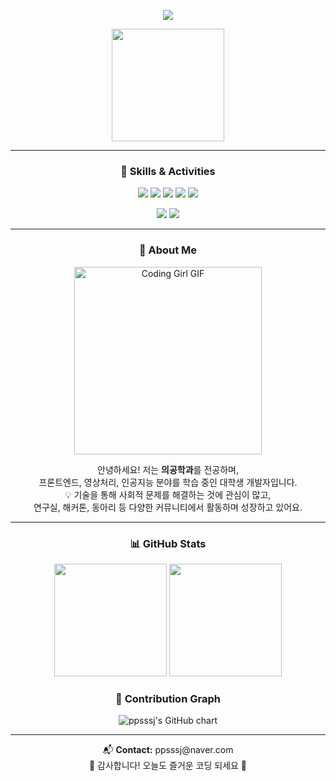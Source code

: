 <!-- 💫 헤더 배너 -->
<p align="center">
  <img src="https://capsule-render.vercel.app/api?type=waving&color=FFF0F5,FCE3EC,E0FFFF,E6E6FA&height=230&section=header&text=Welcome%20to%20ppsssj's%20GitHub&fontSize=36&animation=fadeIn&fontColor=000000&fontAlignY=40&desc=Frontend%20%7C%20AI%20%7C%20Medical%20Imaging%20%7C%20Student%20Developer&descAlignY=65&descAlign=50" />
</p>

<!-- 👋 환영 GIF -->
<p align="center">
  <img src="https://media.giphy.com/media/L8K62iTDkzGX6/giphy.gif" width="180px" />
</p>

---

<!-- 🚀 Skills & Activities (가로 배치) -->
<h3 align="center">🚀 Skills & Activities</h3>

<p align="center">
  <!-- 기술 스택 -->
  <img src="https://img.shields.io/badge/React-61DAFB?style=for-the-badge&logo=react&logoColor=black" />
  <img src="https://img.shields.io/badge/HTML5-FF5722?style=for-the-badge&logo=html5&logoColor=white" />
  <img src="https://img.shields.io/badge/CSS3-3F51B5?style=for-the-badge&logo=css3&logoColor=white" />
  <img src="https://img.shields.io/badge/Python-4CAF50?style=for-the-badge&logo=python&logoColor=white" />
  <img src="https://img.shields.io/badge/R-00BCD4?style=for-the-badge&logo=r&logoColor=white" />
</p>

<p align="center">
  <!-- 활동 뱃지 -->
  <img src="https://img.shields.io/badge/멋쟁이사자처럼-운영진-F48FB1?style=flat-square&logo=githubsponsors&logoColor=white" />
  <img src="https://img.shields.io/badge/SW창업동아리-팀장-FFB74D?style=flat-square&logo=rocket&logoColor=white" />
</p>

---

<!-- 🌼 About Me -->
<h3 align="center">🌼 About Me</h3>

<p align="center">
  <img src="https://media.giphy.com/media/qgQUggAC3Pfv687qPC/giphy.gif" width="300" alt="Coding Girl GIF" />
</p>

<p align="center">
  안녕하세요! 저는 <strong>의공학과</strong>를 전공하며,<br />
  프론트엔드, 영상처리, 인공지능 분야를 학습 중인 대학생 개발자입니다. <br />
  💡 기술을 통해 사회적 문제를 해결하는 것에 관심이 많고, <br />
  연구실, 해커톤, 동아리 등 다양한 커뮤니티에서 활동하며 성장하고 있어요.
</p>

---

<!-- 📊 GitHub Stats -->
<h3 align="center">📊 GitHub Stats</h3>
<p align="center">
  <img src="https://github-readme-stats.vercel.app/api?username=ppsssj&show_icons=true&theme=tokyonight" height="180px" />
  <img src="https://github-readme-stats.vercel.app/api/top-langs/?username=ppsssj&layout=compact&theme=tokyonight" height="180px" />
</p>

<!-- 🌈 대체 커밋 캘린더 -->
<h3 align="center">🌈 Contribution Graph</h3>
<p align="center">
  <img src="https://ghchart.rshah.org/ppsssj" alt="ppsssj's GitHub chart" />
</p>

---

<!-- 📫 Contact -->
<p align="center">
  📬 <strong>Contact:</strong> ppsssj@naver.com <br />
  🦋 감사합니다! 오늘도 즐거운 코딩 되세요 🦋
</p>
